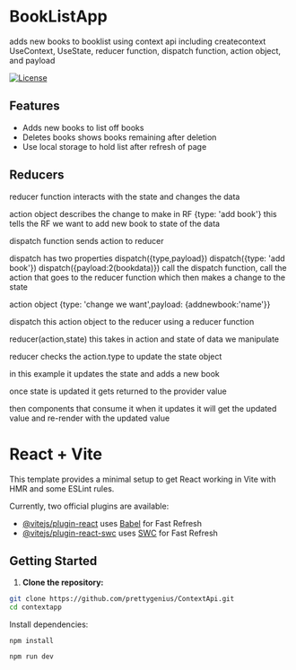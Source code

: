# BookListApp

adds new books to booklist using context api including createcontext UseContext, UseState, reducer function, dispatch function, action object, and payload

[![License](https://img.shields.io/badge/License-MIT-blue.svg)](https://github.com/git/git-scm.com/blob/main/MIT-LICENSE.txt)



## Features

-  Adds new books to list off books
-  Deletes books shows books remaining after deletion
-  Use local storage to hold list after refresh of page



## Reducers
reducer function interacts with the state and changes the data

action object describes the change to make in RF {type: 'add book'}
this tells the RF we want to add new book to state of the data

dispatch function sends action to reducer

dispatch has two properties dispatch({type,payload})
dispatch({type: 'add book'})
dispatch({payload:2(bookdata)})
call the dispatch function, call the action that goes to the reducer function which then makes a change to the state 

action object {type: 'change we want',payload: {addnewbook:'name'}}

dispatch this action object to the reducer using a reducer function

reducer(action,state) 
this takes in action and state of data we manipulate

reducer checks the action.type to update the state object 

in this example it updates the state and adds a new book

once state is updated it gets returned to the provider value

then components that consume it when it updates it will get the updated value and re-render with the updated value

# React + Vite

This template provides a minimal setup to get React working in Vite with HMR and some ESLint rules.

Currently, two official plugins are available:

- [@vitejs/plugin-react](https://github.com/vitejs/vite-plugin-react/blob/main/packages/plugin-react/README.md) uses [Babel](https://babeljs.io/) for Fast Refresh
- [@vitejs/plugin-react-swc](https://github.com/vitejs/vite-plugin-react-swc) uses [SWC](https://swc.rs/) for Fast Refresh



## Getting Started

1. **Clone the repository:**

```bash
git clone https://github.com/prettygenius/ContextApi.git
cd contextapp
```
Install dependencies:
```
npm install
```
``` 
npm run dev
```
